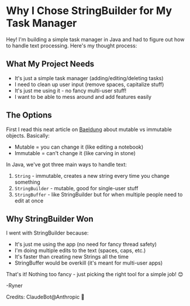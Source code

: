 # Why I Chose StringBuilder for My Task Manager

Hey! I'm building a simple task manager in Java and had to figure out how to handle text processing. Here's my thought
process:

## What My Project Needs

- It's just a simple task manager (adding/editing/deleting tasks)
- I need to clean up user input (remove spaces, capitalize stuff)
- It's just me using it - no fancy multi-user stuff!
- I want to be able to mess around and add features easily

## The Options

First I read this neat article on [Baeldung](https://www.baeldung.com/java-mutable-vs-immutable-objects) about mutable
vs immutable objects. Basically:

- Mutable = you can change it (like editing a notebook)
- Immutable = can't change it (like carving in stone)

In Java, we've got three main ways to handle text:

1. `String` - immutable, creates a new string every time you change something
2. `StringBuilder` - mutable, good for single-user stuff
3. `StringBuffer` - like StringBuilder but for when multiple people need to edit at once

## Why StringBuilder Won

I went with StringBuilder because:

- It's just me using the app (no need for fancy thread safety)
- I'm doing multiple edits to the text (spaces, caps, etc.)
- It's faster than creating new Strings all the time
- StringBuffer would be overkill (it's meant for multi-user apps)

That's it! Nothing too fancy - just picking the right tool for a simple job! 😊

-Ryner

Credits: ClaudeBot@Anthropic 🤖